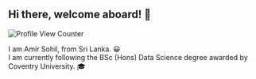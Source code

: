 ## Hi there, welcome aboard! 👋

<!--
**amirsohil/amirsohil** is a ✨ _special_ ✨ repository because its `README.md` (this file) appears on your GitHub profile.

Here are some ideas to get you started:

- 🔭 I’m currently working on ...
- 🌱 I’m currently learning ...
- 👯 I’m looking to collaborate on ...
- 🤔 I’m looking for help with ...
- 💬 Ask me about ...
- 📫 How to reach me: ...
- 😄 Pronouns: ...
- ⚡ Fun fact: ...
-->
![Profile View Counter](https://komarev.com/ghpvc/?username=amirsohil)

I am Amir Sohil, from Sri Lanka. 😀  
I am currently following the BSc (Hons) Data Science degree awarded by Coventry University. 🎓
